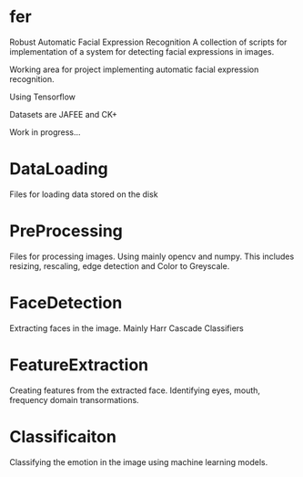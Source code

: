 # fer
Robust Automatic Facial Expression Recognition
 A collection of scripts for implementation of a system for detecting facial expressions in images.
 
Working area for project implementing automatic facial expression recognition.

Using Tensorflow

Datasets are JAFEE and CK+

Work in progress...
 

# DataLoading
Files for loading data stored on the disk

# PreProcessing
Files for processing images. Using mainly opencv and numpy. This includes resizing, rescaling, edge detection and Color to Greyscale.

# FaceDetection
Extracting faces in the image. Mainly Harr Cascade Classifiers

# FeatureExtraction
Creating features from the extracted face. Identifying eyes, mouth, frequency domain transormations.

# Classificaiton
Classifying the emotion in the image using machine learning models.
